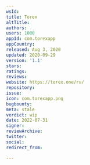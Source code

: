 ```yaml
---
wsId: 
title: Torex
altTitle: 
authors: 
users: 1000
appId: com.torexapp
appCountry: 
released: Aug 3, 2020
updated: 2020-09-29
version: '1.1'
stars: 
ratings: 
reviews: 
website: https://torex.one/ru/
repository: 
issue: 
icon: com.torexapp.png
bugbounty: 
meta: stale
verdict: wip
date: 2022-07-31
signer: 
reviewArchive: 
twitter: 
social: 
redirect_from: 

---
```


